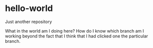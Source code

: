 # hello-world
Just another repository

What in the world am I doing here? How do I know which branch am I working beyond the fact that I think that I had clicked one the particular branch.
